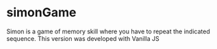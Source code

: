 # simonGame
Simon is a game of memory skill where you have to repeat the indicated sequence. This version was developed with Vanilla JS
